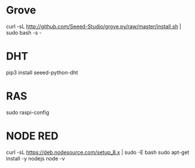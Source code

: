 # Grove
curl -sL http://github.com/Seeed-Studio/grove.py/raw/master/install.sh | sudo bash -s -
# DHT
pip3 install seeed-python-dht
# RAS
sudo raspi-config
# NODE RED
curl -sL https://deb.nodesource.com/setup_8.x | sudo -E bash
sudo apt-get install -y nodejs
node -v
